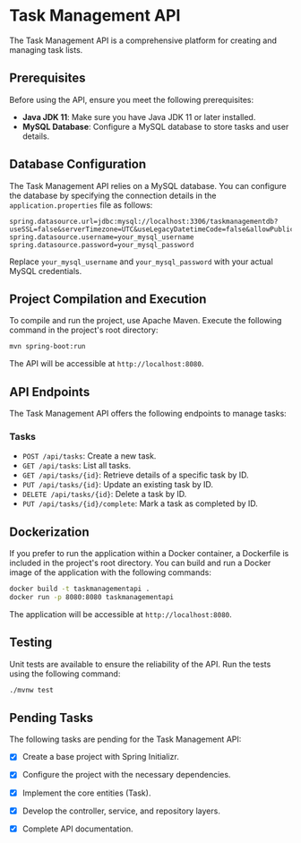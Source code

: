 # Task Management API

The Task Management API is a comprehensive platform for creating and managing task lists. 

## Prerequisites

Before using the API, ensure you meet the following prerequisites:

- **Java JDK 11**: Make sure you have Java JDK 11 or later installed.
- **MySQL Database**: Configure a MySQL database to store tasks and user details.

## Database Configuration

The Task Management API relies on a MySQL database. You can configure the database by specifying the connection details in the `application.properties` file as follows:

```properties
spring.datasource.url=jdbc:mysql://localhost:3306/taskmanagementdb?useSSL=false&serverTimezone=UTC&useLegacyDatetimeCode=false&allowPublicKeyRetrieval=true
spring.datasource.username=your_mysql_username
spring.datasource.password=your_mysql_password
```

Replace `your_mysql_username` and `your_mysql_password` with your actual MySQL credentials.

## Project Compilation and Execution

To compile and run the project, use Apache Maven. Execute the following command in the project's root directory:

```bash
mvn spring-boot:run
```

The API will be accessible at `http://localhost:8080`.

## API Endpoints

The Task Management API offers the following endpoints to manage tasks:

### Tasks

- `POST /api/tasks`: Create a new task.
- `GET /api/tasks`: List all tasks.
- `GET /api/tasks/{id}`: Retrieve details of a specific task by ID.
- `PUT /api/tasks/{id}`: Update an existing task by ID.
- `DELETE /api/tasks/{id}`: Delete a task by ID.
- `PUT /api/tasks/{id}/complete`: Mark a task as completed by ID.


## Dockerization

If you prefer to run the application within a Docker container, a Dockerfile is included in the project's root directory. You can build and run a Docker image of the application with the following commands:

```bash
docker build -t taskmanagementapi .
docker run -p 8080:8080 taskmanagementapi
```

The application will be accessible at `http://localhost:8080`.

## Testing

Unit tests are available to ensure the reliability of the API. Run the tests using the following command:

```bash
./mvnw test
```

## Pending Tasks

The following tasks are pending for the Task Management API:

- [x] Create a base project with Spring Initializr.
- [x] Configure the project with the necessary dependencies.
- [x] Implement the core entities (Task).
- [x] Develop the controller, service, and repository layers.
- [x] Complete API documentation.

